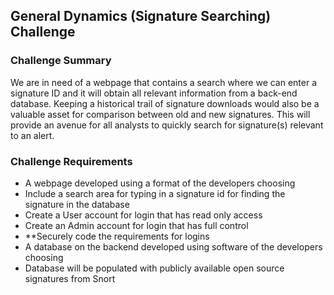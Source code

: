 ## General Dynamics (Signature Searching) Challenge

### Challenge Summary

We are in need of a webpage that contains a search where we can enter a signature ID and it will obtain all relevant information from a back-end database.  Keeping a historical trail of signature downloads would also be a valuable asset for comparison between old and new signatures.  This will provide an avenue for all analysts to quickly search for signature(s) relevant to an alert.

### Challenge Requirements

-	A webpage developed using a format of the developers choosing
- Include a search area for typing in a signature id for finding the signature in the database
-	Create a User account for login that has read only access
-	Create an Admin account for login that has full control
-	**Securely code the requirements for logins
-	A database on the backend developed using software of the developers choosing
-	Database will be populated with publicly available open source signatures from Snort

